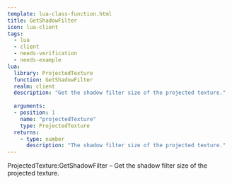 ```yaml
---
template: lua-class-function.html
title: GetShadowFilter
icon: lua-client
tags:
  - lua
  - client
  - needs-verification
  - needs-example
lua:
  library: ProjectedTexture
  function: GetShadowFilter
  realm: client
  description: "Get the shadow filter size of the projected texture."
  
  arguments:
  - position: 1
    name: "projectedTexture"
    type: ProjectedTexture
  returns:
    - type: number
      description: "The shadow filter size of the projected texture."
---
```


<div class="lua__search__keywords">
ProjectedTexture:GetShadowFilter &#x2013; Get the shadow filter size of the projected texture.
</div>
